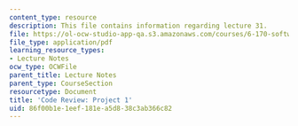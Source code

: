 ```yaml
---
content_type: resource
description: This file contains information regarding lecture 31.
file: https://ol-ocw-studio-app-qa.s3.amazonaws.com/courses/6-170-software-studio-spring-2013/86f00b1e1eef181ea5d838c3ab366c82_MIT6_170S13_31-p1-cod-rw.pdf
file_type: application/pdf
learning_resource_types:
- Lecture Notes
ocw_type: OCWFile
parent_title: Lecture Notes
parent_type: CourseSection
resourcetype: Document
title: 'Code Review: Project 1'
uid: 86f00b1e-1eef-181e-a5d8-38c3ab366c82
---
```

